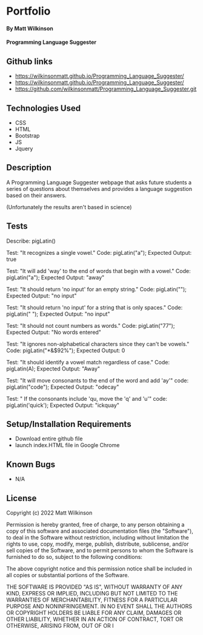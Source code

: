 # Portfolio

#### By Matt Wilkinson

#### Programming Language Suggester

## Github links
* https://wilkinsonmatt.github.io/Programming_Language_Suggester/
* https://wilkinsonmatt.github.io/Programming_Language_Suggester/
* https://github.com/wilkinsonmatt/Programming_Language_Suggester.git

## Technologies Used

* CSS
* HTML
* Bootstrap
* JS
* Jquery

## Description

 A Programming Language Suggester webpage that asks future students a series of questions about themselves and provides a language suggestion based on their answers. 
 
 (Unfortunately the results aren't based in science)

## Tests

Describe: pigLatin()

Test: "It recognizes a single vowel."
Code: pigLatin("a");
Expected Output: true

Test: "It will add 'way' to the end of words that begin with a vowel."
Code: pigLatin("a");
Expected Output: "away"

Test: "It should return 'no input' for an empty string."
Code: pigLatin("");
Expected Output: "no input"

Test: "It should return 'no input' for a string that is only spaces."
Code: pigLatin("            ");
Expected Output: "no input"

Test: "It should not count numbers as words."
Code: pigLatin("77");
Expected Output: "No words entered"

Test: "It ignores non-alphabetical characters since they can't be vowels."
Code: pigLatin("*&$92%");
Expected Output: 0

Test: "It should identify a vowel match regardless of case."
Code: pigLatin(A);
Expected Output: "Away"

Test: "It will move consonants to the end of the word and add 'ay'"
code: pigLatin("code");
Expected Output: "odecay"

Test: " If the consonants include 'qu, move the 'q' and 'u'"
code: pigLatin('quick');
Expected Output: "ickquay"

<!-- Test: "It should return a word match regardless of punctuation."
Code:
pigLatin();
Expected Output:  -->





## Setup/Installation Requirements

* Download entire github file
* launch index.HTML file in Google Chrome

## Known Bugs

* N/A

## License

Copyright (c) 2022 Matt Wilkinson

Permission is hereby granted, free of charge, to any person obtaining a copy
of this software and associated documentation files (the "Software"), to deal
in the Software without restriction, including without limitation the rights
to use, copy, modify, merge, publish, distribute, sublicense, and/or sell
copies of the Software, and to permit persons to whom the Software is
furnished to do so, subject to the following conditions:

The above copyright notice and this permission notice shall be included in all
copies or substantial portions of the Software.

THE SOFTWARE IS PROVIDED "AS IS", WITHOUT WARRANTY OF ANY KIND, EXPRESS OR
IMPLIED, INCLUDING BUT NOT LIMITED TO THE WARRANTIES OF MERCHANTABILITY,
FITNESS FOR A PARTICULAR PURPOSE AND NONINFRINGEMENT. IN NO EVENT SHALL THE
AUTHORS OR COPYRIGHT HOLDERS BE LIABLE FOR ANY CLAIM, DAMAGES OR OTHER
LIABILITY, WHETHER IN AN ACTION OF CONTRACT, TORT OR OTHERWISE, ARISING FROM,
OUT OF OR I